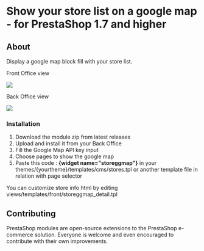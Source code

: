 <h1>Show your store list on a google map - for PrestaShop 1.7 and higher</h1>
<h2>About</h2>
<p>Display a google map block fill with your store list.</p>
<p>Front Office view</p>
<img src="https://www.prestashop.com/forums/uploads/monthly_2021_04/frontoffice.png.63fc2be0842258d5f38f6cc4c937e955.png"/>
<p>Back Office view</p>
<img src="https://www.prestashop.com/forums/uploads/monthly_2021_04/backoffice.png.890d0e334478759e45a642ce6ee574d9.png"/>
<h3>Installation</h3>
<ol>
<li>Download the module zip from latest releases</li>
<li>Upload and install it from your Back Office</li>
<li>Fill the Google Map API key input</li>
<li>Choose pages to show the google map</li>
<li>Paste this code : <strong>{widget name="storeggmap"}</strong> in your themes/{yourtheme}/templates/cms/stores.tpl or another template file in relation with page selector</li>
</ol>
<p>You can customize store info html by editing views/templates/front/storeggmap_detail.tpl</p>

<h2>Contributing</h2>
<p>PrestaShop modules are open-source extensions to the PrestaShop e-commerce solution. Everyone is welcome and even encouraged to contribute with their own improvements.</p>
